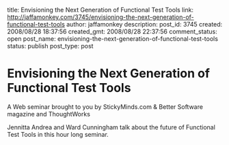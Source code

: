 title: Envisioning the Next Generation of Functional Test Tools
link: http://jaffamonkey.com/3745/envisioning-the-next-generation-of-functional-test-tools
author: jaffamonkey
description: 
post_id: 3745
created: 2008/08/28 18:37:56
created_gmt: 2008/08/28 22:37:56
comment_status: open
post_name: envisioning-the-next-generation-of-functional-test-tools
status: publish
post_type: post

# Envisioning the Next Generation of Functional Test Tools

A Web seminar brought to you by StickyMinds.com & Better Software magazine and ThoughtWorks

Jennitta Andrea and Ward Cunningham talk about the future of Functional Test Tools in this hour long seminar.